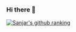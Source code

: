 ### Hi there 👋

<!--
**AndroidDeveloperSanjar/AndroidDeveloperSanjar** is a ✨ _special_ ✨ repository because its `README.md` (this file) appears on your GitHub profile.

Here are some ideas to get you started:

- 🔭 I’m currently working on ...
- 🌱 I’m currently learning ...
- 👯 I’m looking to collaborate on ...
- 🤔 I’m looking for help with ...
- 💬 Ask me about ...
- 📫 How to reach me: ...
- 😄 Pronouns: ...
- ⚡ Fun fact: ...
-->
[![Sanjar's github ranking](https://githubranknig.herokuapp.com/rank?username=AndroidDeveloperSanjar&country_code=uzbekistan&show_private=true)](https://github.com/AndroidDeveloperSanjar)
